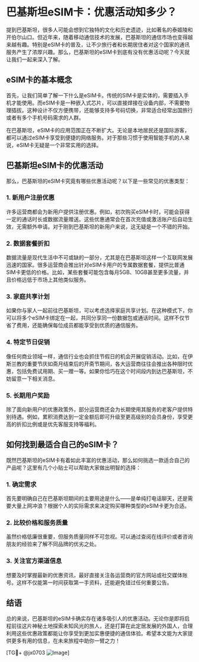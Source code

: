 # 巴基斯坦eSIM卡：优惠活动知多少？

提到巴基斯坦，很多人可能会想到它独特的文化和历史遗迹，比如著名的泰姬陵和开伯尔山口。但近年来，随着移动通信技术的发展，巴基斯坦的通信市场也变得越来越有趣。特别是eSIM卡的普及，让不少旅行者和长期居住者对这个国家的通讯服务产生了浓厚兴趣。那么，巴基斯坦的eSIM卡到底有没有优惠活动呢？今天就让我们一起来深入了解。

## eSIM卡的基本概念

首先，让我们简单了解一下什么是eSIM卡。传统的SIM卡是实体的，需要插入手机才能使用。而eSIM卡是一种嵌入式芯片，可以直接焊接在设备内部，不需要物理插拔。这种设计不仅方便携带，还能够支持多号码切换，非常适合经常出国旅行或者有多个手机号码需求的人群。

在巴基斯坦，eSIM卡的应用范围正在不断扩大。无论是本地居民还是国际游客，都可以通过eSIM卡享受到便捷的网络服务。对于那些习惯于使用智能手机的人来说，eSIM卡无疑是一个非常实用的选择。

## 巴基斯坦eSIM卡的优惠活动

那么，巴基斯坦的eSIM卡究竟有哪些优惠活动呢？以下是一些常见的优惠类型：

### 1. 新用户注册优惠

许多运营商都会为新用户提供注册优惠。例如，初次购买eSIM卡时，可能会获得一定的通话时长或数据流量赠送。这些优惠通常会在首次充值或激活账户后自动生效，无需额外申请。对于刚到巴基斯坦的新用户来说，这无疑是一个不错的开始。

### 2. 数据套餐折扣

数据流量是现代生活中不可或缺的一部分，尤其是在巴基斯坦这样一个互联网发展迅速的国家。很多运营商会推出针对eSIM卡用户的专属数据套餐，提供比普通SIM卡更低的价格。比如，某些套餐可能包含每月5GB、10GB甚至更多流量，并且价格远低于市场上其他类似服务。

### 3. 家庭共享计划

如果你与家人一起前往巴基斯坦，可以考虑选择家庭共享计划。在这种模式下，你可以将多个eSIM卡绑定在一起，共同分享同一份数据包或通话时间。这样不仅节省了费用，还能确保每位成员都能享受到优质的通信服务。

### 4. 特定节日促销

像任何商业领域一样，通信行业也会抓住节假日的机会开展促销活动。比如，在伊斯兰教的重要节庆如斋月结束后的开斋节期间，各大运营商往往会推出各种限时优惠，包括免费试用期、买一赠一等。如果你恰巧在这个时间段内到达巴基斯坦，不妨留意一下相关消息。

### 5. 长期用户奖励

除了面向新用户的优惠政策外，部分运营商还会为长期使用其服务的老客户提供特别待遇。例如，累积消费达到一定金额后即可升级至更高级别的会员身份，享受更高的折扣比例或是优先客服支持等福利。

## 如何找到最适合自己的eSIM卡？

既然巴基斯坦的eSIM卡有着如此丰富的优惠活动，那么如何挑选一款适合自己的产品呢？这里有几个小贴士可以帮助大家做出明智的选择：

### 1. 确定需求

首先要明确自己在巴基斯坦期间的主要用途是什么——是单纯打电话聊天，还是需要大量上网冲浪？根据个人的实际需求来决定购买哪种类型的eSIM卡更为合适。

### 2. 比较价格和服务质量

虽然价格低廉很重要，但服务质量同样不可忽视。可以通过查阅在线评价或者咨询朋友的经验来了解不同品牌的优劣之处。

### 3. 关注官方渠道信息

想要及时掌握最新的优惠资讯，最好直接关注各运营商的官方网站或社交媒体账号。这样不仅能第一时间获取第一手资料，还能避免错过任何重要公告。

## 结语

总的来说，巴基斯坦的eSIM卡确实存在诸多吸引人的优惠活动。无论你是即将启程前往这片神秘土地探索未知风光的旅人，还是打算在此定居发展的外国人，合理利用这些优惠政策都能让你享受到更加实惠便捷的通信体验。希望本文能为大家提供更多有用的信息，在未来旅程中助你一臂之力！

[TG💪+ @jx0703 ![Image](https://github.com/user-attachments/assets/dbca1d08-cadb-493c-b0ec-ad6f7a83f270)]